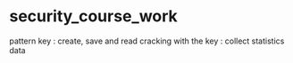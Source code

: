 # security_course_work
pattern key : create, save and read
cracking with the key : collect statistics data
